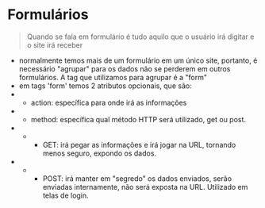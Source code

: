 # Formulários

> Quando se fala em formulário é tudo aquilo que o usuário irá digitar e o site irá receber

- normalmente temos mais de um formulário em um único site, portanto, é necessário "agrupar" para os dados não se perderem em outros formulários. A tag que utilizamos para agrupar é a "form"
- em tags 'form' temos 2 atributos opcionais, que são:
- - action: específica para onde irá as informações
- - method: específica qual método HTTP será utilizado, get ou post.
- - - GET: irá pegar as informações e irá jogar na URL, tornando menos seguro, expondo os dados.
- - - POST: irá manter em "segredo" os dados enviados, serão enviadas internamente, não será exposta na URL. Utilizado em telas de login.